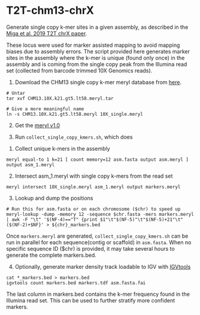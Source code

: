 # T2T-chm13-chrX

Generate single copy k-mer sites in a given assembly, as described in the [Miga et al. 2019 T2T chrX paper](https://www.biorxiv.org/content/10.1101/735928v3).

These locus were used for marker assisted mapping to avoid mapping biases due to assembly errors.
The script provided here generates marker sites in the assembly where the k-mer is unique (found only once) in the assembly and is coming from the single copy peak from the Illumina read set (collected from barcode trimmed 10X Genomics reads).

1. Download the CHM13 single copy k-mer meryl database from [here](https://s3.amazonaws.com/nanopore-human-wgs/chm13/10x/meryl/CHM13.10X.k21.gt5.lt58.meryl.tar).
```
# Untar
tar xvf CHM13.10X.k21.gt5.lt58.meryl.tar

# Give a more meaningful name
ln -s CHM13.10X.k21.gt5.lt58.meryl 10X_single.meryl
```

2. Get the [meryl v1.0](https://github.com/marbl/meryl/releases/tag/v1.0)

3. Run `collect_single_copy_kmers.sh`, which does

1) Collect unique k-mers in the assembly
```
meryl equal-to 1 k=21 [ count memory=12 asm.fasta output asm.meryl ] output asm_1.meryl
```

2) Intersect asm_1.meryl with single copy k-mers from the read set
```
meryl intersect 10X_single.meryl asm_1.meryl output markers.meryl
```

3) Lookup and dump the positions
```
# Run this for asm.fasta or on each chromosome ($chr) to speed up
meryl-lookup -dump -memory 12 -sequence $chr.fasta -mers markers.meryl | awk -F "\t" '$(NF-4)=="T" {print $1"\t"$(NF-5)"\t"$(NF-5)+21"\t"($(NF-2)+$NF}' > ${chr}_markers.bed
```

Once `markers.meryl` are generated, `collect_single_copy_kmers.sh` can be run in parallel for each sequence(contig or scaffold) in `asm.fasta`. When no specific sequence ID ($chr) is provided, it may take several hours to generate the complete markers.bed.

4. Optionally, generate marker density track loadable to IGV with [IGVtools](http://software.broadinstitute.org/software/igv/download)
```
cat *_markers.bed > markers.bed
igvtools count markers.bed markers.tdf asm.fasta.fai
```

The last column in markers.bed contains the k-mer frequency found in the Illumina read set. This can be used to further stratify more confident markers.

